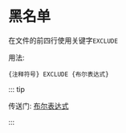 # 黑名单

在文件的前四行使用关键字`EXCLUDE`

用法:

```
{注释符号} EXCLUDE {布尔表达式}
```

::: tip

传送门: [布尔表达式](/api/gramma#布尔表达式)

:::